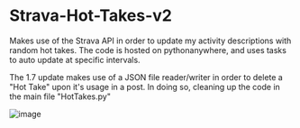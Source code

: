 # Strava-Hot-Takes-v2
Makes use of the Strava API in order to update my activity descriptions with random hot takes. The code is hosted on pythonanywhere, and uses tasks to auto update at specific intervals.

The 1.7 update makes use of a JSON file reader/writer in order to delete a "Hot Take" upon it's usage in a post. In doing so, cleaning up the code in the main file "HotTakes.py"

![image](https://github.com/holland-cw3/Strava-Hot-Takes-v1.7/assets/101285025/c7d983fd-f63d-45fb-94bd-9adb11994c1a)
